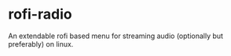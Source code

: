 # rofi-radio
An extendable rofi based menu for streaming audio (optionally but preferably) on linux.
